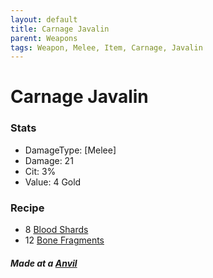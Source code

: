 ```yaml
---
layout: default
title: Carnage Javalin
parent: Weapons
tags: Weapon, Melee, Item, Carnage, Javalin 
---
```


# Carnage Javalin

### Stats
- DamageType: [Melee]
- Damage: 21
- Cit: 3%
- Value: 4 Gold

### Recipe
- 8 [Blood Shards](https://ricklugtigheid.github.io/SupernovaMod/docs/items/materials/blood_shards)
- 12 [Bone Fragments](https://ricklugtigheid.github.io/SupernovaMod/docs/items/materials/bone_fragment)

##### Made at a [Anvil](https://terraria.fandom.com/wiki/Anvil)